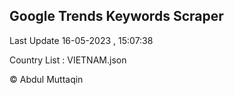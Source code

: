 

## Google Trends Keywords Scraper 
 
Last Update 16-05-2023 , 15:07:38

Country List :
VIETNAM.json



© Abdul Muttaqin 
